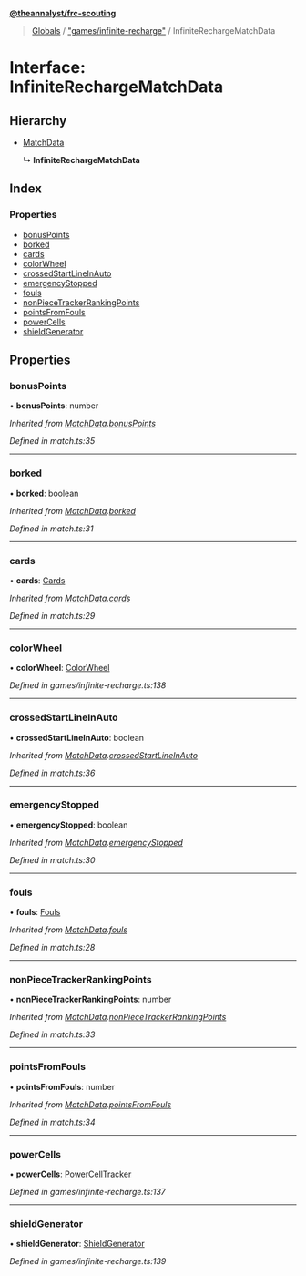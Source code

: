**[@theannalyst/frc-scouting](../README.md)**

> [Globals](../globals.md) / ["games/infinite-recharge"](../modules/_games_infinite_recharge_.md) / InfiniteRechargeMatchData

# Interface: InfiniteRechargeMatchData

## Hierarchy

* [MatchData](_match_.matchdata.md)

  ↳ **InfiniteRechargeMatchData**

## Index

### Properties

* [bonusPoints](_games_infinite_recharge_.infiniterechargematchdata.md#bonuspoints)
* [borked](_games_infinite_recharge_.infiniterechargematchdata.md#borked)
* [cards](_games_infinite_recharge_.infiniterechargematchdata.md#cards)
* [colorWheel](_games_infinite_recharge_.infiniterechargematchdata.md#colorwheel)
* [crossedStartLineInAuto](_games_infinite_recharge_.infiniterechargematchdata.md#crossedstartlineinauto)
* [emergencyStopped](_games_infinite_recharge_.infiniterechargematchdata.md#emergencystopped)
* [fouls](_games_infinite_recharge_.infiniterechargematchdata.md#fouls)
* [nonPieceTrackerRankingPoints](_games_infinite_recharge_.infiniterechargematchdata.md#nonpiecetrackerrankingpoints)
* [pointsFromFouls](_games_infinite_recharge_.infiniterechargematchdata.md#pointsfromfouls)
* [powerCells](_games_infinite_recharge_.infiniterechargematchdata.md#powercells)
* [shieldGenerator](_games_infinite_recharge_.infiniterechargematchdata.md#shieldgenerator)

## Properties

### bonusPoints

•  **bonusPoints**: number

*Inherited from [MatchData](_match_.matchdata.md).[bonusPoints](_match_.matchdata.md#bonuspoints)*

*Defined in match.ts:35*

___

### borked

•  **borked**: boolean

*Inherited from [MatchData](_match_.matchdata.md).[borked](_match_.matchdata.md#borked)*

*Defined in match.ts:31*

___

### cards

•  **cards**: [Cards](_match_.cards.md)

*Inherited from [MatchData](_match_.matchdata.md).[cards](_match_.matchdata.md#cards)*

*Defined in match.ts:29*

___

### colorWheel

•  **colorWheel**: [ColorWheel](../classes/_games_infinite_recharge_.colorwheel.md)

*Defined in games/infinite-recharge.ts:138*

___

### crossedStartLineInAuto

•  **crossedStartLineInAuto**: boolean

*Inherited from [MatchData](_match_.matchdata.md).[crossedStartLineInAuto](_match_.matchdata.md#crossedstartlineinauto)*

*Defined in match.ts:36*

___

### emergencyStopped

•  **emergencyStopped**: boolean

*Inherited from [MatchData](_match_.matchdata.md).[emergencyStopped](_match_.matchdata.md#emergencystopped)*

*Defined in match.ts:30*

___

### fouls

•  **fouls**: [Fouls](_match_.fouls.md)

*Inherited from [MatchData](_match_.matchdata.md).[fouls](_match_.matchdata.md#fouls)*

*Defined in match.ts:28*

___

### nonPieceTrackerRankingPoints

•  **nonPieceTrackerRankingPoints**: number

*Inherited from [MatchData](_match_.matchdata.md).[nonPieceTrackerRankingPoints](_match_.matchdata.md#nonpiecetrackerrankingpoints)*

*Defined in match.ts:33*

___

### pointsFromFouls

•  **pointsFromFouls**: number

*Inherited from [MatchData](_match_.matchdata.md).[pointsFromFouls](_match_.matchdata.md#pointsfromfouls)*

*Defined in match.ts:34*

___

### powerCells

•  **powerCells**: [PowerCellTracker](../classes/_games_infinite_recharge_.powercelltracker.md)

*Defined in games/infinite-recharge.ts:137*

___

### shieldGenerator

•  **shieldGenerator**: [ShieldGenerator](../classes/_games_infinite_recharge_.shieldgenerator.md)

*Defined in games/infinite-recharge.ts:139*
